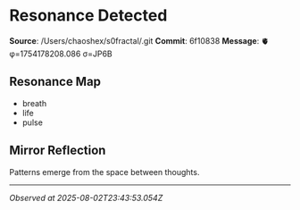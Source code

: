 # Resonance Detected

**Source**: /Users/chaoshex/s0fractal/.git
**Commit**: 6f10838
**Message**: 🫀 φ=1754178208.086 σ=JP6B 

## Resonance Map
- breath
- life
- pulse

## Mirror Reflection
Patterns emerge from the space between thoughts.

---
*Observed at 2025-08-02T23:43:53.054Z*

